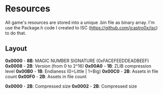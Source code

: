 # Resources

All game's resources are stored into a unique .bin file as binary array. I'm use the Package.h code I created to ISC (https://github.com/jcastro0x/isc) to do that.

## Layout

__0x0000__ - __8B__: MAGIC NUMBER SIGNATURE (0xFACEFEEDDEADBEEF)
__0x0008__ - __2B__: Version (from 0 to 2^16)
__0x00A0__ - __1B__: ZLIB compression level
__0x00B0__ - __1B__: Endianess (0=Little | 1=Big)
__0x00C0__ - __2B__: Assets in file count
__0x00F0__ - __2B__: Assets in file count


__0x0000__ - __2B__: Compressed size
__0x0002__ - __2B__: Compressed size

